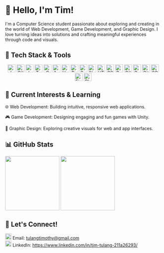 # 👋 Hello, I'm Tim!
I'm a Computer Science student passionate about exploring and creating in the world of Web Development, Game Development, and Graphic Design. I love turning ideas into solutions and crafting meaningful experiences through code and visuals.

## 🔧 Tech Stack & Tools
<div align="center" style="display: inline-block; text-align: center;">
  <img src="https://img.shields.io/badge/Java-%23ED8B00.svg?style=flat&logo=java&logoColor=white" alt="Java" style= "height:25px;"/>
  <img src="https://img.shields.io/badge/C%23-%23239120.svg?style=flat&logo=csharp&logoColor=white" alt="C#" style= "height:25px;"/>
  <img src="https://img.shields.io/badge/JavaScript-%23F7DF1E.svg?style=flat&logo=javascript&logoColor=black" alt="JavaScript" style= "height:25px;"/>
  <img src="https://img.shields.io/badge/TypeScript-%232B7BBE.svg?style=flat&logo=typescript&logoColor=white" alt="TypeScript" style= "height:25px;"/>
  <img src="https://img.shields.io/badge/C-%2300599C.svg?style=flat&logo=c&logoColor=white" alt="C" style= "height:25px;"/>
  <img src="https://img.shields.io/badge/Android%20Studio-%2320232E.svg?style=flat&logo=android-studio&logoColor=green" alt="Android Studio" style= "height:25px;"/>
  <img src="https://img.shields.io/badge/Unity-%232F0E00.svg?style=flat&logo=unity&logoColor=white" alt="Unity" style= "height:25px;"/>
  <img src="https://img.shields.io/badge/React-%2300D8FF.svg?style=flat&logo=react&logoColor=white" alt="React" style= "height:25px;"/>
  <img src="https://img.shields.io/badge/Spring%20Boot-%236DB33F.svg?style=flat&logo=springboot&logoColor=white" alt="Spring Boot" style= "height:25px;"/>
  <img src="https://img.shields.io/badge/Node.js-%23339933.svg?style=flat&logo=node.js&logoColor=white" alt="Node.js" style= "height:25px;"/>
  <img src="https://img.shields.io/badge/HTML5-%23E34F26.svg?style=flat&logo=html5&logoColor=white" alt="HTML5"style= "height:25px;" />
  <img src="https://img.shields.io/badge/CSS3-%231572B6.svg?style=flat&logo=css3&logoColor=white" alt="CSS3" style= "height:25px;"/>
  <img src="https://img.shields.io/badge/Bootstrap-%23563D7C.svg?style=flat&logo=bootstrap&logoColor=white" alt="Bootstrap" style= "height:25px;"/>
  <img src="https://img.shields.io/badge/C%23%20Unity-%232F0E00.svg?style=flat&logo=unity&logoColor=white" alt="C# Unity" style= "height:25px;"/>
  <img src="https://img.shields.io/badge/Game%20Design-%23000000.svg?style=flat&logo=gamepad&logoColor=white" alt="Game Design" style= "height:25px;"/>
  <img src="https://img.shields.io/badge/Git-%23F1502F.svg?style=flat&logo=git&logoColor=white" alt="Git" style= "height:25px;"/>
  <img src="https://img.shields.io/badge/SQL-%2307405e.svg?style=flat&logo=sql&logoColor=white" alt="SQL" style= "height:25px;"/>
  <img src="https://img.shields.io/badge/Figma-%230557F7.svg?style=flat&logo=figma&logoColor=white" alt="Figma" style= "height:25px;"/>
  <img src="https://img.shields.io/badge/Photoshop-%23B3A5D1.svg?style=flat&logo=adobe-photoshop&logoColor=white" alt="Photoshop" style= "height:25px;"/>
</div>

## 🌱 Current Interests & Learning

🌐 Web Development: Building intuitive, responsive web applications.

🎮 Game Development: Designing engaging and fun games with Unity.

🎨 Graphic Design: Exploring creative visuals for web and app interfaces.

## 📊 GitHub Stats
<div align="center" style="display: inline-block; text-align: center;">
  <div>
    <img src="https://github-readme-stats.vercel.app/api?username=timtulang&show_icons=true&theme=tokyonight&border_radius=10&hide_border=true" width="175"/> <img src="https://streak-stats.demolab.com?user=timtulang&theme=tokyonight&hide_border=true&border_radius=10" width="175"/>
  </div>
</div>

## 🤝 Let's Connect!
<img src="https://img.icons8.com/fluency/48/000000/email.png" alt="Email" width="20" height="20" /> Email: tulangtimothy@gmail.com
<br>
<img src="https://cdn.jsdelivr.net/gh/devicons/devicon/icons/linkedin/linkedin-original.svg" alt="LinkedIn" width="20" height="20" /> LinkedIn: https://www.linkedin.com/in/tim-tulang-211a26293/
<br>


